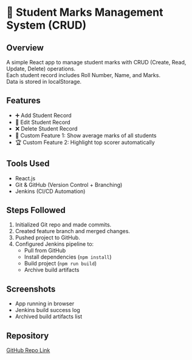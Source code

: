 # 🧮 Student Marks Management System (CRUD)

## Overview
A simple React app to manage student marks with CRUD (Create, Read, Update, Delete) operations.  
Each student record includes Roll Number, Name, and Marks.  
Data is stored in localStorage.

## Features
- ➕ Add Student Record  
- 📝 Edit Student Record  
- ❌ Delete Student Record  
- 🌟 Custom Feature 1: Show average marks of all students  
- 🏆 Custom Feature 2: Highlight top scorer automatically  

## Tools Used
- React.js  
- Git & GitHub (Version Control + Branching)  
- Jenkins (CI/CD Automation)

## Steps Followed
1. Initialized Git repo and made commits.  
2. Created feature branch and merged changes.  
3. Pushed project to GitHub.  
4. Configured Jenkins pipeline to:
   - Pull from GitHub  
   - Install dependencies (`npm install`)  
   - Build project (`npm run build`)  
   - Archive build artifacts  

## Screenshots
- App running in browser  
- Jenkins build success log  
- Archived build artifacts list  

## Repository
[GitHub Repo Link](https://github.com/MadhuMitha17G/Student_marks.git)
